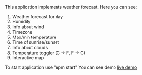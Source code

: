 This application implements weather forecast.
Here you can see:

1. Weather forecast for day
2. Humidity
3. Info about wind
4. Timezone
5. Max/min temperature
6. Time of sunrise/sunset
7. Info about clouds
8. Temperature toggler (C -> F, F -> C)
9. Interactive map

To start application use "npm start"
You can see demo [live demo](https://weather-app-yanm.vercel.app)
